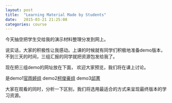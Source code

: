 ```yaml
---
layout: post
title:  "Learning Material Made by Students"
date:   2015-03-21 21:25:08
categories: course
---
```


今天抽空把学生交给我的演示材料整理分发到网上。

说实话，大家的积极性让我感动。上课的时候就有同学们积极地准备demo版本，不到三天的时间，三组汇报的同学就把资源包发给我了。

现在把三组demo的网址放在下面， 欢迎大家预览，我们将在课上讨论。

是demo1[官雨婷组](http://4instructor.com/demo1)  demo2[柯俊豪组](http://4instructor.com/demo2)  demo3[邱菁](http://4instructor.com/demo3)

大家在观看的同时，分析一下区别，我们将选用最适合的方式来呈现最终版本的学习资源。